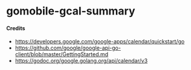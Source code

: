 # gomobile-gcal-summary


#### Credits
* https://developers.google.com/google-apps/calendar/quickstart/go
* https://github.com/google/google-api-go-client/blob/master/GettingStarted.md
* https://godoc.org/google.golang.org/api/calendar/v3

